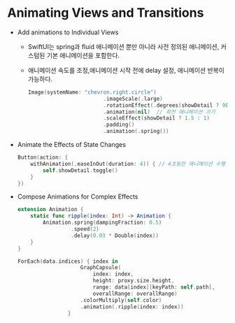 # Animating Views and Transitions

- Add animations to Individual Views
    - SwiftUI는 spring과 fluid 애니메이션 뿐만 아니라 사전 정의된 애니메이션, 커스텀된 기본 애니메이션을 포함한다.
    - 애니메이션 속도를 조정,애니메이션 시작 전에 delay 설정, 애니메이션 반복이 가능하다.

        ```swift
        Image(systemName: "chevron.right.circle")
                                .imageScale(.large)
                                .rotationEffect(.degrees(showDetail ? 90 : 0))
                                .animation(nil)  // 회전 애니메이션 끄기
                                .scaleEffect(showDetail ? 1.5 : 1)
                                .padding()
                                .animation(.spring())
        ```

- Animate the Effects of State Changes

    ```swift
    Button(action: {
        withAnimation(.easeInOut(duration: 4)) { // 4초동안 애니메이션 수행
    	    self.showDetail.toggle()
        }
    })
    ```

- Compose Animations for Complex Effects

    ```swift
    extension Animation {
        static func ripple(index: Int) -> Animation {
            Animation.spring(dampingFraction: 0.5)
                     .speed(2)
                     .delay(0.03 * Double(index))
        }
    }

    ForEach(data.indices) { index in
                        GraphCapsule(
                            index: index,
                            height: proxy.size.height,
                            range: data[index][keyPath: self.path],
                            overallRange: overallRange)
                        .colorMultiply(self.color)
                        .animation(.ripple(index: index))
                    }
    ```
